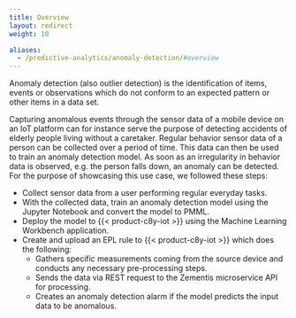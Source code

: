```yaml
---
title: Overview
layout: redirect
weight: 10

aliases:
  - /predictive-analytics/anomaly-detection/#overview
---
```


Anomaly detection (also outlier detection) is the identification of items, events or observations which do not conform to an expected pattern or other items in a data set.

Capturing anomalous events through the sensor data of a mobile device on an IoT platform can for instance serve the purpose of detecting accidents of elderly people living without a caretaker. Regular behavior sensor data of a person can be collected over a period of time. This data can then be used to train an anomaly detection model. As soon as an irregularity in behavior data is observed, e.g. the person falls down, an anomaly can be detected. For the purpose of showcasing this use case, we followed these steps:

* Collect sensor data from a user performing regular everyday tasks.
* With the collected data, train an anomaly detection model using the Jupyter Notebook and convert the model to PMML.
* Deploy the model to {{< product-c8y-iot >}} using the Machine Learning Workbench application.
* Create and upload an EPL rule to {{< product-c8y-iot >}} which does the following:
	* Gathers specific measurements coming from the source device and conducts any necessary pre-processing steps.
	* Sends the data via REST request to the Zementis microservice API for processing.
	* Creates an anomaly detection alarm if the model predicts the input data to be anomalous.
